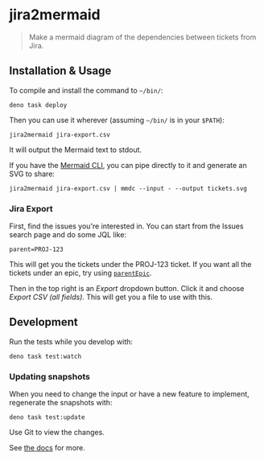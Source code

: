 # jira2mermaid

> Make a mermaid diagram of the dependencies between tickets from Jira.

## Installation & Usage

To compile and install the command to `~/bin/`:

```console
deno task deploy
```

Then you can use it wherever (assuming `~/bin/` is in your `$PATH`):

```console
jira2mermaid jira-export.csv
```

It will output the Mermaid text to stdout.

If you have the [Mermaid CLI](https://github.com/mermaid-js/mermaid-cli), you can pipe directly to it and generate an SVG to share:

```console
jira2mermaid jira-export.csv | mmdc --input - --output tickets.svg
```

### Jira Export

First, find the issues you're interested in. You can start from the Issues search page and do some JQL like:

```jql
parent=PROJ-123
```

This will get you the tickets under the PROJ-123 ticket. If you want all the tickets under an epic, try using [`parentEpic`](https://support.atlassian.com/jira-software-cloud/docs/jql-functions/#parentEpic).

Then in the top right is an _Export_ dropdown button. Click it and choose _Export CSV (all fields)_. This will get you a file to use with this.

## Development

Run the tests while you develop with:

```console
deno task test:watch
```

### Updating snapshots

When you need to change the input or have a new feature to implement, regenerate the snapshots with:

```console
deno task test:update
```

Use Git to view the changes.

See [the docs](https://jsr.io/@std/testing/doc/snapshot#updating-snapshots) for more.
